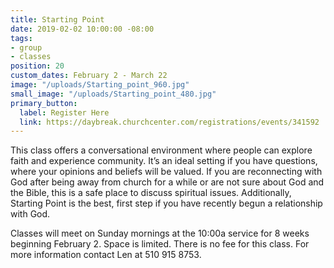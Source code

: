 ```yaml
---
title: Starting Point
date: 2019-02-02 10:00:00 -08:00
tags:
- group
- classes
position: 20
custom_dates: February 2 - March 22
image: "/uploads/Starting_point_960.jpg"
small_image: "/uploads/Starting_point_480.jpg"
primary_button:
  label: Register Here
  link: https://daybreak.churchcenter.com/registrations/events/341592
---
```


This class offers a conversational environment where people can explore faith and experience community. It’s an ideal setting if you have questions, where your opinions and beliefs will be valued. If you are reconnecting with God after being away from church for a while or are not sure about God and the Bible, this is a safe place to discuss spiritual issues. Additionally, Starting Point is the best, first step if you have recently begun a relationship with God.

Classes will meet on Sunday mornings at the 10:00a service for 8 weeks beginning February 2. Space is limited. There is no fee for this class. For more information contact Len at 510 915 8753.